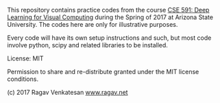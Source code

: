 This repository contains practice codes from the course 
[CSE 591: Deep Learning for Visual Computing](http://www.ragav.net/cse591)
during the Spring of 2017 at Arizona State University. The codes here are only for illustrative 
purposes.

Every code will have its own setup instructions and such, but most code involve python, scipy and 
related libraries to be installed.

License: MIT

Permission to share and re-distribute granted under the MIT license conditions.

(c) 2017 Ragav Venkatesan www.ragav.net

